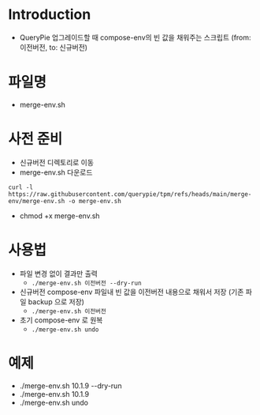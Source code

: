 # Introduction

- QueryPie 업그레이드할 때 compose-env의 빈 값을 채워주는 스크립트 (from: 이전버전, to: 신규버전)


# 파일명
- merge-env.sh


# 사전 준비
- 신규버전 디렉토리로 이동
- merge-env.sh 다운로드 
```
curl -l https://raw.githubusercontent.com/querypie/tpm/refs/heads/main/merge-env/merge-env.sh -o merge-env.sh
```
- chmod +x merge-env.sh


# 사용법
- 파일 변경 없이 결과만 출력
    - ```./merge-env.sh 이전버전 --dry-run```
- 신규버전 compose-env 파일내 빈 값을 이전버전 내용으로 채워서 저장 (기존 파일 backup 으로 저장)
  - ```./merge-env.sh 이전버전```
- 초기 compose-env 로 원복
  - ```./merge-env.sh undo```                     


# 예제
- ./merge-env.sh 10.1.9 --dry-run
- ./merge-env.sh 10.1.9
- ./merge-env.sh undo